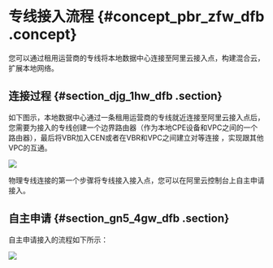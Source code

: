 # 专线接入流程 {#concept_pbr_zfw_dfb .concept}

您可以通过租用运营商的专线将本地数据中心连接至阿里云接入点，构建混合云，扩展本地网络。

## 连接过程 {#section_djg_1hw_dfb .section}

如下图示，本地数据中心通过一条租用运营商的专线就近连接至阿里云接入点后，您需要为接入的专线创建一个边界路由器（作为本地CPE设备和VPC之间的一个路由器），最后将VBR加入CEN或者在VBR和VPC之间建立对等连接 ，实现跟其他VPC的互通。

![](http://static-aliyun-doc.oss-cn-hangzhou.aliyuncs.com/assets/img/21420/155305629312044_zh-CN.png)

物理专线连接的第一个步骤将专线接入接入点，您可以在阿里云控制台上自主申请接入。

## 自主申请 {#section_gn5_4gw_dfb .section}

自主申请接入的流程如下所示：

![](http://static-aliyun-doc.oss-cn-hangzhou.aliyuncs.com/assets/img/21420/155305629312045_zh-CN.png)

